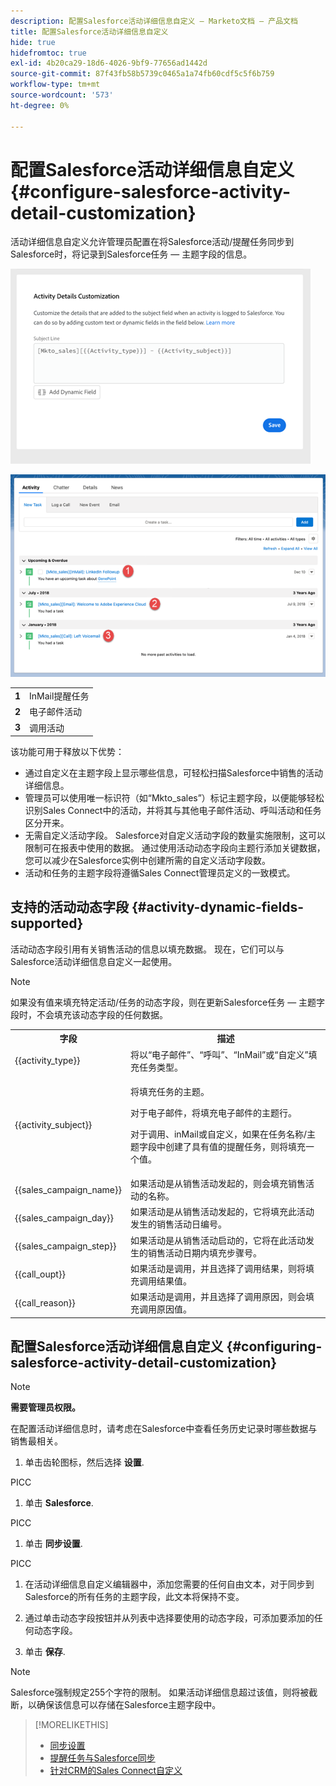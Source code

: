 ```yaml
---
description: 配置Salesforce活动详细信息自定义 — Marketo文档 — 产品文档
title: 配置Salesforce活动详细信息自定义
hide: true
hidefromtoc: true
exl-id: 4b20ca29-18d6-4026-9bf9-77656ad1442d
source-git-commit: 87f43fb58b5739c0465a1a74fb60cdf5c5f6b759
workflow-type: tm+mt
source-wordcount: '573'
ht-degree: 0%

---
```


# 配置Salesforce活动详细信息自定义 {#configure-salesforce-activity-detail-customization}

活动详细信息自定义允许管理员配置在将Salesforce活动/提醒任务同步到Salesforce时，将记录到Salesforce任务 — 主题字段的信息。

![](assets/configure-salesforce-activity-detail-customization-1.png)

![](assets/configure-salesforce-activity-detail-customization-2.png)

<table>
 <tr>
  <td><strong>1</td>
  <td>InMail提醒任务</td>
 </tr>
 <tr>
  <td><strong>2</td>
  <td>电子邮件活动</td>
 </tr>
 <tr>
  <td><strong>3</td>
  <td>调用活动</td>
 </tr>
</table>

该功能可用于释放以下优势：

* 通过自定义在主题字段上显示哪些信息，可轻松扫描Salesforce中销售的活动详细信息。
* 管理员可以使用唯一标识符（如“Mkto_sales”）标记主题字段，以便能够轻松识别Sales Connect中的活动，并将其与其他电子邮件活动、呼叫活动和任务区分开来。
* 无需自定义活动字段。 Salesforce对自定义活动字段的数量实施限制，这可以限制可在报表中使用的数据。 通过使用活动动态字段向主题行添加关键数据，您可以减少在Salesforce实例中创建所需的自定义活动字段数。
* 活动和任务的主题字段将遵循Sales Connect管理员定义的一致模式。

## 支持的活动动态字段 {#activity-dynamic-fields-supported}

活动动态字段引用有关销售活动的信息以填充数据。 现在，它们可以与Salesforce活动详细信息自定义一起使用。

>[!NOTE]
>
>如果没有值来填充特定活动/任务的动态字段，则在更新Salesforce任务 — 主题字段时，不会填充该动态字段的任何数据。

<table>
 <tr>
  <th>字段</th>
  <th>描述</th>
 </tr>
 <tr>
  <td>{{activity_type}}</td>
  <td>将以“电子邮件”、“呼叫”、“InMail”或“自定义”填充任务类型。</td>
 </tr>
 <tr>
  <td>{{activity_subject}}</td>
  <td><p>将填充任务的主题。</p>
      <p>对于电子邮件，将填充电子邮件的主题行。</p>
      <p>对于调用、inMail或自定义，如果在任务名称/主题字段中创建了具有值的提醒任务，则将填充一个值。</p></td>
 </tr>
 <tr>
  <td>{{sales_campaign_name}}</td>
  <td>如果活动是从销售活动发起的，则会填充销售活动的名称。</td>
 </tr>
 <tr>
  <td>{{sales_campaign_day}}</td>
  <td>如果活动是从销售活动发起的，它将填充此活动发生的销售活动日编号。</td>
 </tr>
 <tr>
  <td>{{sales_campaign_step}}</td>
  <td>如果活动是从销售活动启动的，它将在此活动发生的销售活动日期内填充步骤号。</td>
 </tr>
 <tr>
  <td>{{call_oupt}}</td>
  <td>如果活动是调用，并且选择了调用结果，则将填充调用结果值。</td>
 </tr>
 <tr>
  <td>{{call_reason}}</td>
  <td>如果活动是调用，并且选择了调用原因，则会填充调用原因值。</td>
 </tr>
</table>

## 配置Salesforce活动详细信息自定义 {#configuring-salesforce-activity-detail-customization}

>[!NOTE]
>
>**需要管理员权限。**

在配置活动详细信息时，请考虑在Salesforce中查看任务历史记录时哪些数据与销售最相关。

1. 单击齿轮图标，然后选择 **设置**.

PICC

1. 单击 **Salesforce**.

PICC

1. 单击 **同步设置**.

PICC

1. 在活动详细信息自定义编辑器中，添加您需要的任何自由文本，对于同步到Salesforce的所有任务的主题字段，此文本将保持不变。

1. 通过单击动态字段按钮并从列表中选择要使用的动态字段，可添加要添加的任何动态字段。

1. 单击 **保存**.

>[!NOTE]
>
>Salesforce强制规定255个字符的限制。 如果活动详细信息超过该值，则将被截断，以确保该信息可以存储在Salesforce主题字段中。

>[!MORELIKETHIS]
>
>* [同步设置](/help/marketo/product-docs/marketo-sales-connect/crm/salesforce-integration/salesforce-sync-settings.md)
>* [提醒任务与Salesforce同步](/help/marketo/product-docs/marketo-sales-connect/tasks/reminder-task-sync-with-salesforce.md)
>* [针对CRM的Sales Connect自定义](/help/marketo/product-docs/marketo-sales-connect/crm/salesforce-customization/sales-connect-customizations-for-crm.md)

